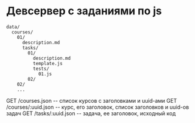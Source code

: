 # Девсервер с заданиями по js

```
data/
  courses/
    01/
      description.md
      tasks/
        01/
          description.md
          template.js
          tests/
            01.js
        02/
    02/
    ...
```

GET /courses.json -- список курсов с заголовками и uuid-ами
GET /courses/:uuid.json -- курс, его заголовок, список заголовков и uuid-ов задач
GET /tasks/:uuid.json -- задача, ее заголовок, исходный код
